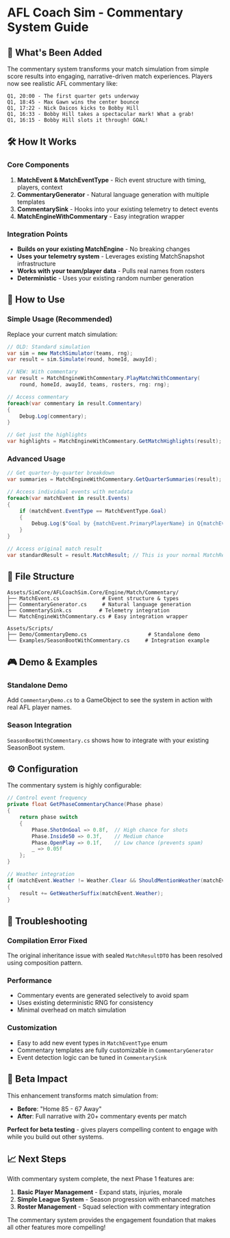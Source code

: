 # AFL Coach Sim - Commentary System Guide

## 🎯 What's Been Added

The commentary system transforms your match simulation from simple score results into engaging, narrative-driven match experiences. Players now see realistic AFL commentary like:

```
Q1, 20:00 - The first quarter gets underway
Q1, 18:45 - Max Gawn wins the center bounce
Q1, 17:22 - Nick Daicos kicks to Bobby Hill  
Q1, 16:33 - Bobby Hill takes a spectacular mark! What a grab!
Q1, 16:15 - Bobby Hill slots it through! GOAL!
```

## 🛠 How It Works

### Core Components

1. **MatchEvent & MatchEventType** - Rich event structure with timing, players, context
2. **CommentaryGenerator** - Natural language generation with multiple templates  
3. **CommentarySink** - Hooks into your existing telemetry to detect events
4. **MatchEngineWithCommentary** - Easy integration wrapper

### Integration Points

- **Builds on your existing MatchEngine** - No breaking changes
- **Uses your telemetry system** - Leverages existing MatchSnapshot infrastructure  
- **Works with your team/player data** - Pulls real names from rosters
- **Deterministic** - Uses your existing random number generation

## 🚀 How to Use

### Simple Usage (Recommended)

Replace your current match simulation:

```csharp
// OLD: Standard simulation
var sim = new MatchSimulator(teams, rng);
var result = sim.Simulate(round, homeId, awayId);

// NEW: With commentary
var result = MatchEngineWithCommentary.PlayMatchWithCommentary(
    round, homeId, awayId, teams, rosters, rng: rng);

// Access commentary
foreach(var commentary in result.Commentary) 
{
    Debug.Log(commentary);
}

// Get just the highlights
var highlights = MatchEngineWithCommentary.GetMatchHighlights(result);
```

### Advanced Usage

```csharp
// Get quarter-by-quarter breakdown
var summaries = MatchEngineWithCommentary.GetQuarterSummaries(result);

// Access individual events with metadata
foreach(var matchEvent in result.Events)
{
    if (matchEvent.EventType == MatchEventType.Goal)
    {
        Debug.Log($"Goal by {matchEvent.PrimaryPlayerName} in Q{matchEvent.Quarter}!");
    }
}

// Access original match result
var standardResult = result.MatchResult; // This is your normal MatchResultDTO
```

## 📁 File Structure

```
Assets/SimCore/AFLCoachSim.Core/Engine/Match/Commentary/
├── MatchEvent.cs              # Event structure & types
├── CommentaryGenerator.cs     # Natural language generation  
├── CommentarySink.cs         # Telemetry integration
└── MatchEngineWithCommentary.cs # Easy integration wrapper

Assets/Scripts/
├── Demo/CommentaryDemo.cs                    # Standalone demo
└── Examples/SeasonBootWithCommentary.cs     # Integration example
```

## 🎮 Demo & Examples

### Standalone Demo
Add `CommentaryDemo.cs` to a GameObject to see the system in action with real AFL player names.

### Season Integration  
`SeasonBootWithCommentary.cs` shows how to integrate with your existing SeasonBoot system.

## ⚙️ Configuration

The commentary system is highly configurable:

```csharp
// Control event frequency
private float GetPhaseCommentaryChance(Phase phase)
{
    return phase switch
    {
        Phase.ShotOnGoal => 0.8f,  // High chance for shots
        Phase.Inside50 => 0.3f,    // Medium chance  
        Phase.OpenPlay => 0.1f,    // Low chance (prevents spam)
        _ => 0.05f
    };
}

// Weather integration
if (matchEvent.Weather != Weather.Clear && ShouldMentionWeather(matchEvent.EventType))
{
    result += GetWeatherSuffix(matchEvent.Weather);
}
```

## 🔧 Troubleshooting

### Compilation Error Fixed
The original inheritance issue with sealed `MatchResultDTO` has been resolved using composition pattern.

### Performance 
- Commentary events are generated selectively to avoid spam
- Uses existing deterministic RNG for consistency
- Minimal overhead on match simulation

### Customization
- Easy to add new event types in `MatchEventType` enum
- Commentary templates are fully customizable in `CommentaryGenerator`
- Event detection logic can be tuned in `CommentarySink`

## 🎯 Beta Impact

This enhancement transforms match simulation from:
- **Before**: "Home 85 - 67 Away" 
- **After**: Full narrative with 20+ commentary events per match

**Perfect for beta testing** - gives players compelling content to engage with while you build out other systems.

## 📈 Next Steps

With commentary system complete, the next Phase 1 features are:
1. **Basic Player Management** - Expand stats, injuries, morale
2. **Simple League System** - Season progression with enhanced matches  
3. **Roster Management** - Squad selection with commentary integration

The commentary system provides the engagement foundation that makes all other features more compelling!
